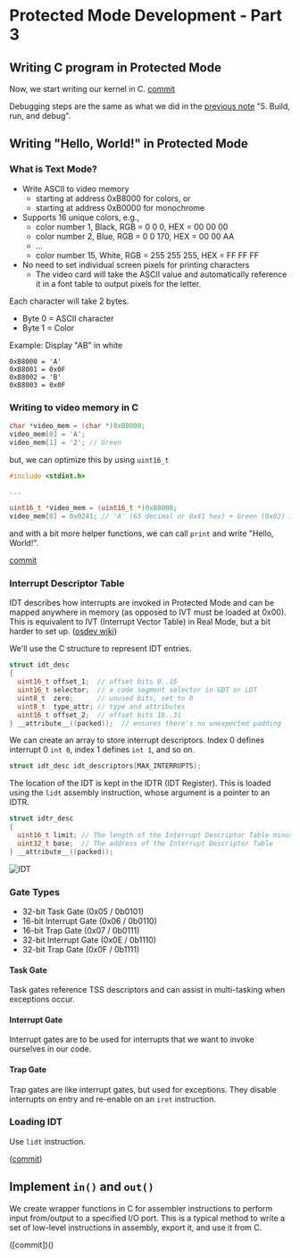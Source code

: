 # Protected Mode Development - Part 3

## Writing C program in Protected Mode

Now, we start writing our kernel in C. [commit](https://github.com/taikiy/kernel/commit/2d58737d86668579690729b80f80fa2a9d01d422)

Debugging steps are the same as what we did in the [previous note](./protected_mode_development_2.md) "5. Build, run, and debug".

## Writing "Hello, World!" in Protected Mode

### What is Text Mode?

- Write ASCII to video memory
  - starting at address 0xB8000 for colors, or
  - starting at address 0xB0000 for monochrome
- Supports 16 unique colors, e.g.,
  - color number 1, Black, RGB = 0 0 0, HEX = 00 00 00
  - color number 2, Blue, RGB = 0 0 170, HEX = 00 00 AA
  - ...
  - color number 15, White, RGB = 255 255 255, HEX = FF FF FF
- No need to set individual screen pixels for printing characters
  - The video card will take the ASCII value and automatically reference it in a font table to output pixels for the letter.

Each character will take 2 bytes.

- Byte 0 = ASCII character
- Byte 1 = Color

Example: Display "AB" in white

```x86asm
0xB8000 = 'A'
0xB8001 = 0x0F
0xB8002 = 'B'
0xB8003 = 0x0F
```

### Writing to video memory in C

```c
char *video_mem = (char *)0xB8000;
video_mem[0] = 'A';
video_mem[1] = '2'; // Green
```

but, we can optimize this by using `uint16_t`

```c
#include <stdint.h>

...

uint16_t *video_mem = (uint16_t *)0xB8000;
video_mem[0] = 0x0241; // 'A' (65 decimal or 0x41 hex) + Green (0x02) in the little-endian format
```

and with a bit more helper functions, we can call `print` and write "Hello, World!".

[commit](https://github.com/taikiy/kernel/commit/fa0fbabaf9c9cd93bcaff966fb54164fa3da3df6)

### Interrupt Descriptor Table

IDT describes how interrupts are invoked in Protected Mode and can be mapped anywhere in memory (as opposed to IVT must be loaded at 0x00). This is equivalent to IVT (Interrupt Vector Table) in Real Mode, but a bit harder to set up. ([osdev wiki](https://wiki.osdev.org/Interrupt_descriptor_table))

We'll use the C structure to represent IDT entries.

```c
struct idt_desc
{
  uint16_t offset_1;  // offset bits 0..15
  uint16_t selector;  // a code segment selector in GDT or LDT
  uint8_t  zero;      // unused bits, set to 0
  uint8_t  type_attr; // type and attributes
  uint16_t offset_2;  // offset bits 16..31
} __attribute__((packed));  // ensures there's no unexpected padding
```

We can create an array to store interrupt descriptors. Index 0 defines interrupt 0 `int 0`, index 1 defines `int 1`, and so on.

```c
struct idt_desc idt_descriptors[MAX_INTERRUPTS];
```

The location of the IDT is kept in the IDTR (IDT Register). This is loaded using the `lidt` assembly instruction, whose argument is a pointer to an IDTR.

```c
struct idtr_desc
{
  uint16_t limit; // The length of the Interrupt Descriptor Table minus one
  uint32_t base;  // The address of the Interrupt Descriptor Table
} __attribute__((packed));
```

![IDT](https://pdos.csail.mit.edu/6.828/2008/readings/i386/fig9-1.gif)

### Gate Types

- 32-bit Task Gate (0x05 / 0b0101)
- 16-bit Interrupt Gate (0x06 / 0b0110)
- 16-bit Trap Gate (0x07 / 0b0111)
- 32-bit Interrupt Gate (0x0E / 0b1110)
- 32-bit Trap Gate (0x0F / 0b1111)

#### Task Gate

Task gates reference TSS descriptors and can assist in multi-tasking when exceptions occur.

#### Interrupt Gate

Interrupt gates are to be used for interrupts that we want to invoke ourselves in our code.

#### Trap Gate

Trap gates are like interrupt gates, but used for exceptions. They disable interrupts on entry and re-enable on an `iret` instruction.

### Loading IDT

Use `lidt` instruction.

([commit](https://github.com/taikiy/kernel/commit/e6abc5cf5b4a14e49d5b098d4d46bafc4e75f587))

## Implement `in()` and `out()`

We create wrapper functions in C for assembler instructions to perform input from/output to a specified I/O port. This is a typical method to write a set of low-level instructions in assembly, export it, and use it from C.

([commit])()
